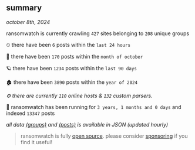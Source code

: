 
## summary
_october 8th, 2024_

ransomwatch is currently crawling `427` sites belonging to `208` unique groups

⏲ there have been `6` posts within the `last 24 hours`

🦈 there have been `170` posts within the `month of october`

🪐 there have been `1234` posts within the `last 90 days`

🏚 there have been `3890` posts within the `year of 2024`

_⚙️ there are currently `110` online hosts & `132` custom parsers._

🦕 ransomwatch has been running for `3 years, 1 months and 0 days` and indexed `13347` posts

_all data  [(groups)](http://ransomwhat.telemetry.ltd/groups) and [(posts)](http://ransomwhat.telemetry.ltd/posts) is available in JSON (updated hourly)_

> ransomwatch is fully [open source](https://github.com/joshhighet/ransomwatch#ransomwatch--). please consider [sponsoring](https://github.com/sponsors/joshhighet) if you find it useful!
